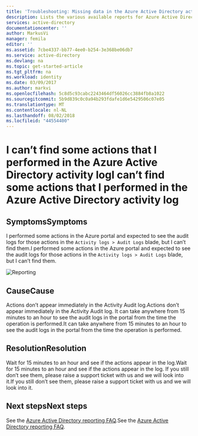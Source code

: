 ```yaml
---
title: 'Troubleshooting: Missing data in the Azure Active Directory activity log - preview | Microsoft Docs'
description: Lists the various available reports for Azure Active Directory preview
services: active-directory
documentationcenter: ''
author: MarkusVi
manager: femila
editor: ''
ms.assetid: 7cbe4337-bb77-4ee0-b254-3e368be06db7
ms.service: active-directory
ms.devlang: na
ms.topic: get-started-article
ms.tgt_pltfrm: na
ms.workload: identity
ms.date: 03/09/2017
ms.author: markvi
ms.openlocfilehash: 5c8d5c93cabc2243464df56026cc3884fb8a1022
ms.sourcegitcommit: 5b9d839c0c0a94b293fdafe1d6e5429506c07e05
ms.translationtype: MT
ms.contentlocale: nl-NL
ms.lasthandoff: 08/02/2018
ms.locfileid: "44554400"
---
```

# <a name="i-cant-find-some-actions-that-i-performed-in-the-azure-active-directory-activity-log"></a><span data-ttu-id="d8ebc-103">I can’t find some actions that I performed in the Azure Active Directory activity log</span><span class="sxs-lookup"><span data-stu-id="d8ebc-103">I can’t find some actions that I performed in the Azure Active Directory activity log</span></span>


## <a name="symptoms"></a><span data-ttu-id="d8ebc-104">Symptoms</span><span class="sxs-lookup"><span data-stu-id="d8ebc-104">Symptoms</span></span>

<span data-ttu-id="d8ebc-105">I performed some actions in the Azure portal and expected to see the audit logs for those actions in the `Activity logs > Audit Logs` blade, but I can’t find them.</span><span class="sxs-lookup"><span data-stu-id="d8ebc-105">I performed some actions in the Azure portal and expected to see the audit logs for those actions in the `Activity logs > Audit Logs` blade, but I can’t find them.</span></span>

 ![Reporting](https://docstestmedia1.blob.core.windows.net/azure-media/articles/active-directory/media/active-directory-reporting-troubleshoot-missing-audit-data/01.png)
 

## <a name="cause"></a><span data-ttu-id="d8ebc-107">Cause</span><span class="sxs-lookup"><span data-stu-id="d8ebc-107">Cause</span></span>

<span data-ttu-id="d8ebc-108">Actions don’t appear immediately in the Activity Audit log.</span><span class="sxs-lookup"><span data-stu-id="d8ebc-108">Actions don’t appear immediately in the Activity Audit log.</span></span> <span data-ttu-id="d8ebc-109">It can take anywhere from 15 minutes to an hour to see the audit logs in the portal from the time the operation is performed.</span><span class="sxs-lookup"><span data-stu-id="d8ebc-109">It can take anywhere from 15 minutes to an hour to see the audit logs in the portal from the time the operation is performed.</span></span>

## <a name="resolution"></a><span data-ttu-id="d8ebc-110">Resolution</span><span class="sxs-lookup"><span data-stu-id="d8ebc-110">Resolution</span></span>

<span data-ttu-id="d8ebc-111">Wait for 15 minutes to an hour and see if the actions appear in the log.</span><span class="sxs-lookup"><span data-stu-id="d8ebc-111">Wait for 15 minutes to an hour and see if the actions appear in the log.</span></span> <span data-ttu-id="d8ebc-112">If you still don’t see them, please raise a support ticket with us and we will look into it.</span><span class="sxs-lookup"><span data-stu-id="d8ebc-112">If you still don’t see them, please raise a support ticket with us and we will look into it.</span></span>


## <a name="next-steps"></a><span data-ttu-id="d8ebc-113">Next steps</span><span class="sxs-lookup"><span data-stu-id="d8ebc-113">Next steps</span></span>
<span data-ttu-id="d8ebc-114">See the [Azure Active Directory reporting FAQ](active-directory-reporting-faq.md).</span><span class="sxs-lookup"><span data-stu-id="d8ebc-114">See the [Azure Active Directory reporting FAQ](active-directory-reporting-faq.md).</span></span>


